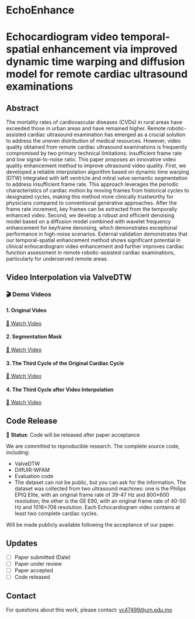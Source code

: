 # EchoEnhance
# Echocardiogram video temporal-spatial enhancement via improved dynamic time warping and diffusion model for remote cardiac ultrasound examinations
## Abstract
The mortality rates of cardiovascular diseases (CVDs) in rural areas have exceeded those in urban areas and have remained higher. Remote robotic-assisted cardiac ultrasound examination has emerged as a crucial solution to address the uneven distribution of medical resources. However, video quality obtained from remote cardiac ultrasound examinations is frequently compromised by two primary technical limitations: insufficient frame rate and low signal-to-noise ratio. This paper proposes an innovative video quality enhancement method to improve ultrasound video quality. First, we developed a reliable interpolation algorithm based on dynamic time warping (DTW) integrated with left ventricle and mitral valve semantic segmentation to address insufficient frame rate. This approach leverages the periodic characteristics of cardiac motion by moving frames from historical cycles to designated cycles, making this method more clinically trustworthy for physicians compared to conventional generative approaches. After the frame rate increment, key frames can be extracted from the temporally enhanced video. Second, we develop a robust and efficient denoising model based on a diffusion model combined with wavelet frequency enhancement for keyframe denoising, which demonstrates exceptional performance in high-noise scenarios.  External validation demonstrates that our temporal-spatial enhancement method shows significant potential in clinical echocardiogram video enhancement and further improves cardiac function assessment in remote robotic-assisted cardiac examinations, particularly for underserved remote areas.

## Video Interpolation via ValveDTW

### 🎬 Demo Videos

#### 1. Original Video
[🎥 Watch Video](https://drive.google.com/file/d/1STasmR8C_WdvBUsJVxdun5fYJlW3lpbV/view?usp=drive_link)  


#### 2. Segmentation Mask
[🎥 Watch Video](https://drive.google.com/file/d/1c9gp0JsVk9k6nzWEbQPCIAYQOKp3ikhW/view?usp=drive_link) 


#### 3. The Third Cycle of the Original Cardiac Cycle
[🎥 Watch Video](https://drive.google.com/file/d/1EOeH9y9GzvkV602ULjK5ghwzerPh-P7Z/view?usp=drive_link)  


#### 4. The Third Cycle after Video Interpolation
[🎥 Watch Video](https://drive.google.com/file/d/1Zg4Ed4LKDFLLLrlSMbSmsVwt0CP_GWzK/view?usp=drive_link)  



## Code Release
🔄 **Status**: Code will be released after paper acceptance

We are committed to reproducible research. The complete source code, including:
- ValveDTW
- DiffUIR-WFAM
- Evaluation code
- The dataset can not be public, but you can ask for the information. The dataset was collected from two ultrasound machines: one is the Philips EPIQ Elite, with an original frame rate of 39-47 Hz and 800×600 resolution; the other is the GE E90, with an original frame rate of 40-50 Hz and 1016×708 resolution. Each Echocardiogram video contains at least two complete cardiac cycles.

Will be made publicly available following the acceptance of our paper.

## Updates
- [ ] Paper submitted (Date)
- [ ] Paper under review
- [ ] Paper accepted
- [ ] Code released

## Contact
For questions about this work, please contact: yc47499@um.edu.mo
